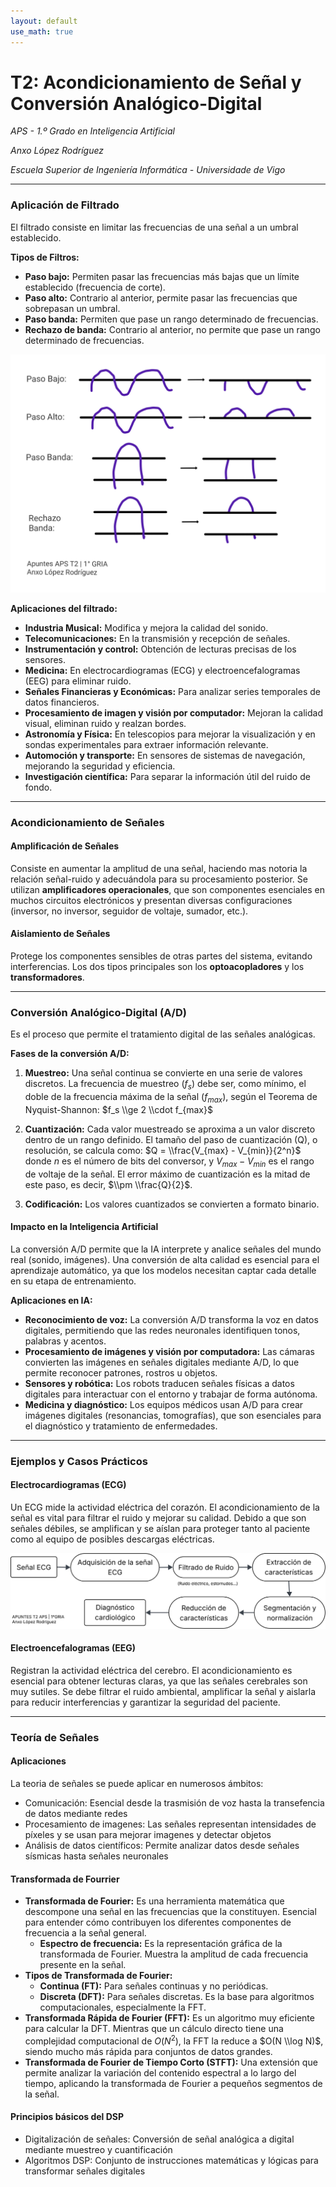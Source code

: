 ```yaml
---
layout: default
use_math: true
---
```



# T2: Acondicionamiento de Señal y Conversión Analógico-Digital
*APS - 1.º Grado en Inteligencia Artificial*

*Anxo López Rodríguez*

*Escuela Superior de Ingeniería Informática - Universidade de Vigo*

---

### Aplicación de Filtrado
El filtrado consiste en limitar las frecuencias de una señal a un umbral establecido.

**Tipos de Filtros:**
* **Paso bajo:** Permiten pasar las frecuencias más bajas que un límite establecido (frecuencia de corte).
* **Paso alto:** Contrario al anterior, permite pasar las frecuencias que sobrepasan un umbral.
* **Paso banda:** Permiten que pase un rango determinado de frecuencias.
* **Rechazo de banda:** Contrario al anterior, no permite que pase un rango determinado de frecuencias.

![Tipos Filtrados](https://raw.githubusercontent.com/anxolo/anxolo.github.io/refs/heads/main/apuntes/1GRIA/APS/FILTRADOS%20-%20T2%20APS.png)

**Aplicaciones del filtrado:**

* **Industria Musical:** Modifica y mejora la calidad del sonido.
* **Telecomunicaciones:** En la transmisión y recepción de señales.
* **Instrumentación y control:** Obtención de lecturas precisas de los sensores.
* **Medicina:** En electrocardiogramas (ECG) y electroencefalogramas (EEG) para eliminar ruido.
* **Señales Financieras y Económicas:** Para analizar series temporales de datos financieros.
* **Procesamiento de imagen y visión por computador:** Mejoran la calidad visual, eliminan ruido y realzan bordes.
* **Astronomía y Física:** En telescopios para mejorar la visualización y en sondas experimentales para extraer información relevante.
* **Automoción y transporte:** En sensores de sistemas de navegación, mejorando la seguridad y eficiencia.
* **Investigación científica:** Para separar la información útil del ruido de fondo.

***

### Acondicionamiento de Señales

#### Amplificación de Señales

Consiste en aumentar la amplitud de una señal, haciendo mas notoria la relación señal-ruido y adecuándola para su procesamiento posterior. Se utilizan **amplificadores operacionales**, que son componentes esenciales en muchos circuitos electrónicos y presentan diversas configuraciones (inversor, no inversor, seguidor de voltaje, sumador, etc.).

#### Aislamiento de Señales

Protege los componentes sensibles de otras partes del sistema, evitando interferencias. Los dos tipos principales son los **optoacopladores** y los **transformadores**.

***

### Conversión Analógico-Digital (A/D)

Es el proceso que permite el tratamiento digital de las señales analógicas.

**Fases de la conversión A/D:**

1.  **Muestreo:** Una señal continua se convierte en una serie de valores discretos. La frecuencia de muestreo ($f_s$) debe ser, como mínimo, el doble de la frecuencia máxima de la señal ($f_{max}$), según el Teorema de Nyquist-Shannon: $f_s \\ge 2 \\cdot f_{max}$

2.  **Cuantización:** Cada valor muestreado se aproxima a un valor discreto dentro de un rango definido. El tamaño del paso de cuantización (Q), o resolución, se calcula como:
    $Q  = \\frac{V_{max} - V_{min}}{2^n}$ 
    donde *n* es el número de bits del conversor, y $V_{max} - V_{min}$ es el rango de voltaje de la señal. El error máximo de cuantización es la mitad de este paso, es decir, $\\pm \\frac{Q}{2}$.
3.  **Codificación:** Los valores cuantizados se convierten a formato binario.

#### Impacto en la Inteligencia Artificial

La conversión A/D permite que la IA interprete y analice señales del mundo real (sonido, imágenes). Una conversión de alta calidad es esencial para el aprendizaje automático, ya que los modelos necesitan captar cada detalle en su etapa de entrenamiento.

**Aplicaciones en IA:**

* **Reconocimiento de voz:** La conversión A/D transforma la voz en datos digitales, permitiendo que las redes neuronales identifiquen tonos, palabras y acentos.
* **Procesamiento de imágenes y visión por computadora:** Las cámaras convierten las imágenes en señales digitales mediante A/D, lo que permite reconocer patrones, rostros u objetos.
* **Sensores y robótica:** Los robots traducen señales físicas a datos digitales para interactuar con el entorno y trabajar de forma autónoma.
* **Medicina y diagnóstico:** Los equipos médicos usan A/D para crear imágenes digitales (resonancias, tomografías), que son esenciales para el diagnóstico y tratamiento de enfermedades.

***

### Ejemplos y Casos Prácticos

#### Electrocardiogramas (ECG)

Un ECG mide la actividad eléctrica del corazón. El acondicionamiento de la señal es vital para filtrar el ruido y mejorar su calidad. Debido a que son señales débiles, se amplifican y se aíslan para proteger tanto al paciente como al equipo de posibles descargas eléctricas.

![Esquema](https://raw.githubusercontent.com/anxolo/anxolo.github.io/acfba18c49db4ce8658eea25699671a4257a123b/apuntes/1GRIA/APS/T2%20ESQUEMA%20ELECTRO.svg)

#### Electroencefalogramas (EEG)

Registran la actividad eléctrica del cerebro. El acondicionamiento es esencial para obtener lecturas claras, ya que las señales cerebrales son muy sutiles. Se debe filtrar el ruido ambiental, amplificar la señal y aislarla para reducir interferencias y garantizar la seguridad del paciente.

***

### Teoría de Señales
#### Aplicaciones

La teoria de señales se puede aplicar en numerosos ámbitos:
- Comunicación: Esencial desde la trasmisión de voz hasta la transefencia de datos mediante redes
- Procesamiento de imagenes: Las señales representan intensidades de píxeles y se usan para mejorar imagenes y detectar objetos
- Análisis de datos científicos: Permite analizar datos desde señales sísmicas hasta señales neuronales
#### Transformada de Fourrier

* **Transformada de Fourier:** Es una herramienta matemática que descompone una señal en las frecuencias que la constituyen. Esencial para entender cómo contribuyen los diferentes componentes de frecuencia a la señal general.
    * **Espectro de frecuencia:** Es la representación gráfica de la transformada de Fourier. Muestra la amplitud de cada frecuencia presente en la señal.
* **Tipos de Transformada de Fourier:**
    * **Continua (FT):** Para señales continuas y no periódicas.
    * **Discreta (DFT):** Para señales discretas. Es la base para algoritmos computacionales, especialmente la FFT.
* **Transformada Rápida de Fourier (FFT):** Es un algoritmo muy eficiente para calcular la DFT. Mientras que un cálculo directo tiene una complejidad computacional de $O(N^2)$, la FFT la reduce a $O(N \\log N)$, siendo mucho más rápida para conjuntos de datos grandes.
* **Transformada de Fourier de Tiempo Corto (STFT):** Una extensión que permite analizar la variación del contenido espectral a lo largo del tiempo, aplicando la transformada de Fourier a pequeños segmentos de la señal.
#### Principios básicos del DSP
- Digitalización de señales: Conversión de señal analógica a digital mediante muestreo y cuantificación
- Algoritmos DSP: Conjunto de instrucciones matemáticas y lógicas para transformar señales digitales

